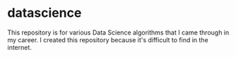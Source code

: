 # datascience
This repository is for various Data Science algorithms that I came through in my career.
I created this repository because it's difficult to find in the internet.
